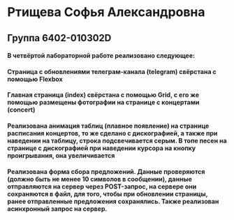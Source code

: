 # Ртищева Софья Александровна
## Группа 6402-010302D
#### В четвёртой лабораторной работе реализовано следующее:
#### Страница с обновлениями телеграм-канала (telegram) свёрстана с помощью Flexbox
#### Главная страница (index) свёрстана с помощью Grid, с его же помощью размещены фотографии на странице с концертами (concert)
#### Реализована анимация таблиц (плавное появление) на странице расписания концертов, то же сделано с дискографией, а также при наведении на таблицу, строка подсвечивается серым. В топе песен на странице с дискографией при наведении курсора на кнопку проигрывания, она увеличивается
#### Реализована форма сбора предложений. Данные проверяются (должно быть не менее 10 символов в сообщении), данные отправляются на сервер через POST-запрос, на сервере они сохраняются в файл, для того, чтобы при обновлении страницы, ранее отправленные предложения сохранялись. Также реализован асинхронный запрос на сервер.
